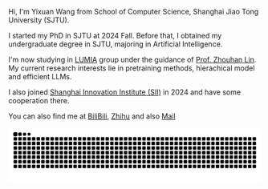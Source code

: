 Hi, I'm Yixuan Wang from School of Computer Science, Shanghai Jiao Tong University (SJTU).

I started my PhD in SJTU at 2024 Fall. Before that, I obtained my undergraduate degree in SJTU, majoring in Artificial Intelligence.

I'm now studying in [LUMIA](https://lumia-group.github.io/#/) group under the guidance of [Prof. Zhouhan Lin](https://hantek.github.io/). My current research interests lie in pretraining methods, hierachical model and efficient LLMs.

I also joined [Shanghai Innovation Institute (SII)](https://github.com/sii-research) in 2024 and have some cooperation there.

You can also find me at [BiliBili](https://space.bilibili.com/674938124), [Zhihu](https://www.zhihu.com/people/luckyorz) and also [Mail](mailto://luckywang@sjtu.edu.cn)

<picture>
  <source media="(prefers-color-scheme: dark)" srcset="https://raw.githubusercontent.com/LuckySJTU/LuckySJTU/output/github-contribution-grid-snake-dark.svg">
  <source media="(prefers-color-scheme: light)" srcset="https://raw.githubusercontent.com/LuckySJTU/LuckySJTU/output/github-contribution-grid-snake.svg">
  <img alt="github contribution grid snake animation" src="https://raw.githubusercontent.com/LuckySJTU/LuckySJTU/output/github-contribution-grid-snake.svg">
</picture>
